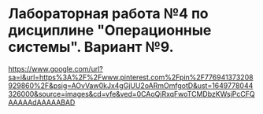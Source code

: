 # Лабораторная работа №4 по дисциплине "Операционные системы". Вариант №9.
https://www.google.com/url?sa=i&url=https%3A%2F%2Fwww.pinterest.com%2Fpin%2F776941373208929860%2F&psig=AOvVaw0kJx4gGjUU2oARmOmfgotD&ust=1649778044326000&source=images&cd=vfe&ved=0CAoQjRxqFwoTCMDbzKWsjPcCFQAAAAAdAAAAABAD
